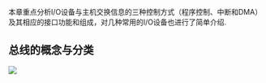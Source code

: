 本章重点分析I/O设备与主机交换信息的三种控制方式（程序控制、中断和DMA）及其相应的接口功能和组成，对几种常用的I/O设备也进行了简单介绍.

## 总线的概念与分类

![](https://ypic.oss-cn-hangzhou.aliyuncs.com/202212022145102.png)

